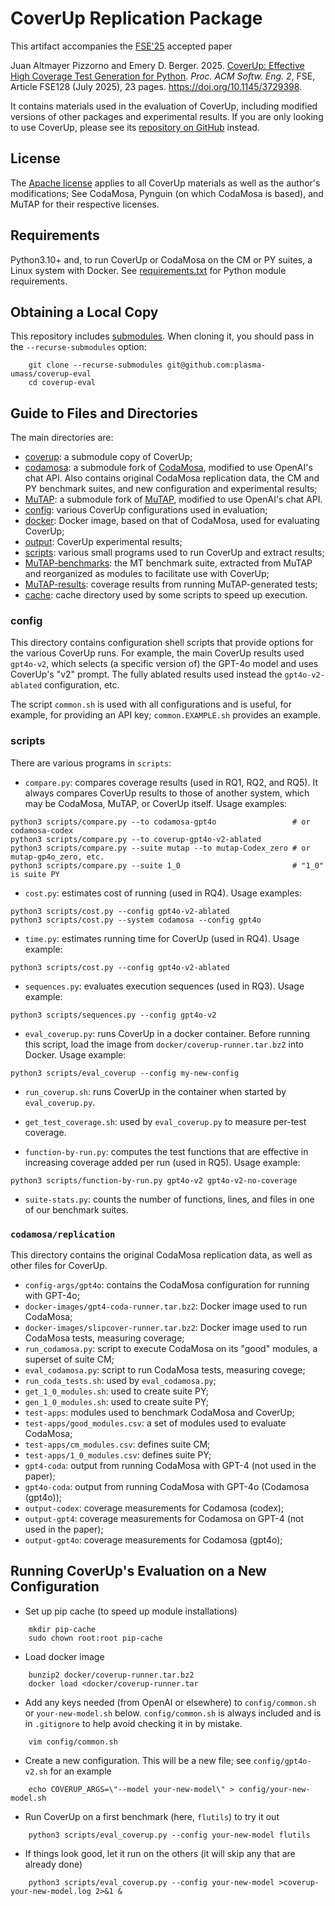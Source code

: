 # CoverUp Replication Package
This artifact accompanies the [FSE'25](https://conf.researchr.org/home/fse-2025) accepted paper

Juan Altmayer Pizzorno and Emery D. Berger. 2025. [CoverUp: Effective High Coverage Test Generation for Python](CoverUp.pdf). <em>Proc. ACM Softw. Eng. 2</em>, FSE, Article FSE128 (July 2025), 23 pages. https://doi.org/10.1145/3729398.

It contains materials used in the evaluation of CoverUp, including modified versions of other packages and experimental results.
If you are only looking to use CoverUp, please see its [repository on GitHub](https://github.com/plasma-umass/coverup) instead.

## License
The [Apache license](LICENSE) applies to all CoverUp materials as well as the author's modifications;
See CodaMosa, Pynguin (on which CodaMosa is based), and MuTAP for their respective licenses.

## Requirements
Python3.10+ and, to run CoverUp or CodaMosa on the CM or PY suites, a Linux system with Docker.
See [requirements.txt](requirements.txt) for Python module requirements.

## Obtaining a Local Copy
This repository includes [submodules](https://git-scm.com/book/en/v2/Git-Tools-Submodules).
When cloning it, you should pass in the `--recurse-submodules` option:
```
    git clone --recurse-submodules git@github.com:plasma-umass/coverup-eval
    cd coverup-eval
```

## Guide to Files and Directories
The main directories are:
- [coverup](coverup): a submodule copy of CoverUp;
- [codamosa](codamosa):
a submodule fork of [CodaMosa](https://github.com/microsoft/codamosa), modified to use OpenAI's chat API.
Also contains original CodaMosa replication data, the CM and PY benchmark suites, and new configuration and experimental results;
- [MuTAP](MuTAP):
a submodule fork of [MuTAP](https://github.com/ExpertiseModel/MuTAP), modified to use OpenAI's chat API.
- [config](config): various CoverUp configurations used in evaluation;
- [docker](docker): Docker image, based on that of CodaMosa, used for evaluating CoverUp;
- [output](output): CoverUp experimental results;
- [scripts](scripts): various small programs used to run CoverUp and extract results;
- [MuTAP-benchmarks](MuTAP-benchmarks):
the MT benchmark suite, extracted from MuTAP and reorganized as modules to facilitate use with CoverUp;
- [MuTAP-results](MuTAP-results):
coverage results from running MuTAP-generated tests;
- [cache](cache): cache directory used by some scripts to speed up execution.

### config
This directory contains configuration shell scripts that provide options for the various CoverUp runs.
For example, the main CoverUp results used `gpt4o-v2`, which selects (a specific version of) the GPT-4o model and uses CoverUp's "v2" prompt.
The fully ablated results used instead the `gpt4o-v2-ablated` configuration, etc.

The script `common.sh` is used with all configurations and is useful, for example, for providing an API key;
`common.EXAMPLE.sh` provides an example.

### scripts
There are various programs in `scripts`:
- `compare.py`: compares coverage results (used in RQ1, RQ2, and RQ5).
It always compares CoverUp results to those of another system, which may be CodaMosa, MuTAP, or CoverUp itself.
Usage examples:
```
python3 scripts/compare.py --to codamosa-gpt4o                 # or codamosa-codex
python3 scripts/compare.py --to coverup-gpt4o-v2-ablated
python3 scripts/compare.py --suite mutap --to mutap-Codex_zero # or mutap-gp4o_zero, etc.
python3 scripts/compare.py --suite 1_0                         # "1_0" is suite PY
```
- `cost.py`: estimates cost of running (used in RQ4).
Usage examples:
```
python3 scripts/cost.py --config gpt4o-v2-ablated
python3 scripts/cost.py --system codamosa --config gpt4o
```
- `time.py`: estimates running time for CoverUp (used in RQ4).
Usage example:
```
python3 scripts/cost.py --config gpt4o-v2-ablated
```
- `sequences.py`: evaluates execution sequences (used in RQ3).
Usage example:
```
python3 scripts/sequences.py --config gpt4o-v2
```
- `eval_coverup.py`: runs CoverUp in a docker container.
Before running this script, load the image from `docker/coverup-runner.tar.bz2` into Docker.
Usage example:
```
python3 scripts/eval_coverup --config my-new-config
```
- `run_coverup.sh`: runs CoverUp in the container when started by `eval_coverup.py`.
- `get_test_coverage.sh`: used by `eval_coverup.py` to measure per-test coverage.

- `function-by-run.py`: computes the test functions that are effective in increasing coverage added per run (used in RQ5).
Usage example:
```
python3 scripts/function-by-run.py gpt4o-v2 gpt4o-v2-no-coverage
```
- `suite-stats.py`: counts the number of functions, lines, and files in one of our benchmark suites.

### `codamosa/replication`
This directory contains the original CodaMosa replication data, as well as other files for CoverUp.

- `config-args/gpt4o`: contains the CodaMosa configuration for running with GPT-4o;
- `docker-images/gpt4-coda-runner.tar.bz2`: Docker image used to run CodaMosa;
- `docker-images/slipcover-runner.tar.bz2`: Docker image used to run CodaMosa tests, measuring coverage;
- `run_codamosa.py`: script to execute CodaMosa on its "good" modules, a superset of suite CM;
- `eval_codamosa.py`: script to run CodaMosa tests, measuring covege;
- `run_coda_tests.sh`: used by `eval_codamosa.py`;
- `get_1_0_modules.sh`: used to create suite PY;
- `gen_1_0_modules.sh`: used to create suite PY;
- `test-apps`: modules used to benchmark CodaMosa and CoverUp;
- `test-apps/good_modules.csv`: a set of modules used to evaluate CodaMosa;
- `test-apps/cm_modules.csv`: defines suite CM;
- `test-apps/1_0_modules.csv`: defines suite PY;
- `gpt4-coda`: output from running CodaMosa with GPT-4 (not used in the paper);
- `gpt4o-coda`: output from running CodaMosa with GPT-4o (Codamosa (gpt4o));
- `output-codex`: coverage measurements for Codamosa (codex);
- `output-gpt4`: coverage measurements for Codamosa on GPT-4 (not used in the paper);
- `output-gpt4o`: coverage measurements for Codamosa (gpt4o);

## Running CoverUp's Evaluation on a New Configuration
- Set up pip cache (to speed up module installations)
```
    mkdir pip-cache
    sudo chown root:root pip-cache
```

- Load docker image
```
    bunzip2 docker/coverup-runner.tar.bz2
    docker load <docker/coverup-runner.tar
```

- Add any keys needed (from OpenAI or elsewhere) to `config/common.sh` or `your-new-model.sh` below.
`config/common.sh` is always included and is in `.gitignore` to help avoid checking it in by mistake.
```
    vim config/common.sh
```

- Create a new configuration. This will be a new file; see `config/gpt4o-v2.sh` for an example
```
    echo COVERUP_ARGS=\"--model your-new-model\" > config/your-new-model.sh
```

- Run CoverUp on a first benchmark (here, `flutils`) to try it out
```
    python3 scripts/eval_coverup.py --config your-new-model flutils
```

- If things look good, let it run on the others (it will skip any that are already done)
```
    python3 scripts/eval_coverup.py --config your-new-model >coverup-your-new-model.log 2>&1 &
```
